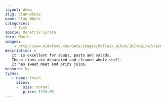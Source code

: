 ```yaml
---
layout: demo
slug: clam-whole
name: Clam Whole
categories:
    - fish
specie: Meretrix Lyrata
form: Whole
images:
    - http://www.midafood.com/Data/Images/Mollusk_album/1024x1024/54ace0ef8b582232.jpg
description: >
   It  is excellent for soups, pasta and salads.
   These clams are depurated and cleaned whole shell.
   It has sweet meat and briny juice.
measure: kg
types:
   - name: fresh
     sizes:
     -  size: normal
        price: 1326.00
---
```

